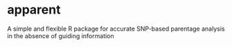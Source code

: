 # apparent
A simple and flexible R package for accurate SNP-based parentage analysis in the absence of guiding information

